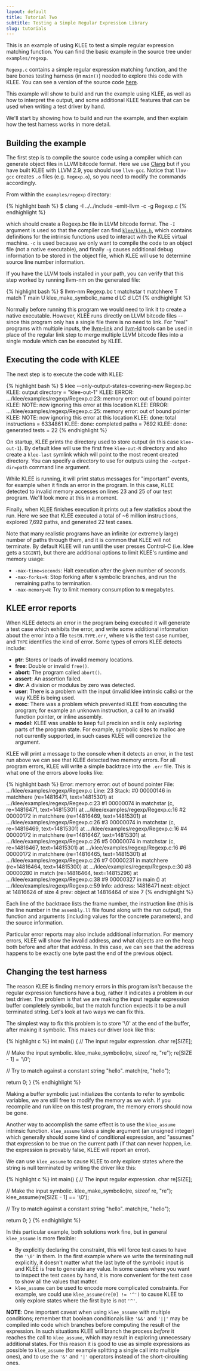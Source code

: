 ```yaml
---
layout: default
title: Tutorial Two
subtitle: Testing a Simple Regular Expression Library
slug: tutorials
--- 
```


This is an example of using KLEE to test a simple regular expression matching function. You can find the basic example in the source tree under `examples/regexp`.

`Regexp.c` contains a simple regular expression matching function, and the bare bones testing harness (in `main()`) needed to explore this code with KLEE. You can see a version of the source code [here]({{site.baseurl}}/resources/Regexp.c.html).

This example will show to build and run the example using KLEE, as well as how to interpret the output, and some additional KLEE features that can be used when writing a test driver by hand.

We'll start by showing how to build and run the example, and then explain how the test harness works in more detail.

## Building the example

The first step is to compile the source code using a compiler which can generate object files in LLVM bitcode format. Here we use [Clang](http://clang.llvm.org) but if you have built KLEE with LLVM 2.9, you should use `llvm-gcc`. Notice that `llmv-gcc` creates `.o` files (e.g. `Regexp.o`), so you need to modify the commands accordingly.

From within the `examples/regexp` directory:

{% highlight bash %}
$ clang -I ../../include -emit-llvm -c -g Regexp.c
{% endhighlight %}

which should create a Regexp.bc file in LLVM bitcode format. The `-I` argument is used so that the compiler can find [`klee/klee.h`](http://t1.minormatter.com/~ddunbar/klee-doxygen/klee_8h-source.html), which contains definitions for the intrinsic functions used to interact with the KLEE virtual machine. `-c` is used because we only want to compile the code to an object file (not a native executable), and finally `-g` causes additional debug information to be stored in the object file, which KLEE will use to determine source line number information.

If you have the LLVM tools installed in your path, you can verify that this step worked by running llvm-nm on the generated file:

{% highlight bash %}
$ llvm-nm Regexp.bc
        t matchstar
        t matchhere
        T match
        T main
        U klee_make_symbolic_name
        d LC
        d LC1
{% endhighlight %}

Normally before running this program we would need to link it to create a native executable. However, KLEE runs directly on LLVM bitcode files -- since this program only has a single file there is no need to link. For "real" programs with multiple inputs, the [llvm-link](http://llvm.org/cmds/llvm-link.html) and [llvm-ld](http://llvm.org/releases/2.9/docs/CommandGuide/html/llvm-ld.html) tools can be used in place of the regular link step to merge multiple LLVM bitcode files into a single module which can be executed by KLEE.

## Executing the code with KLEE
    
The next step is to execute the code with KLEE:

{% highlight bash %}
$ klee --only-output-states-covering-new Regexp.bc
KLEE: output directory = "klee-out-1"
KLEE: ERROR: .../klee/examples/regexp/Regexp.c:23: memory error: out of bound pointer
KLEE: NOTE: now ignoring this error at this location
KLEE: ERROR: .../klee/examples/regexp/Regexp.c:25: memory error: out of bound pointer
KLEE: NOTE: now ignoring this error at this location
KLEE: done: total instructions = 6334861
KLEE: done: completed paths = 7692
KLEE: done: generated tests = 22
{% endhighlight %}

On startup, KLEE prints the directory used to store output (in this case `klee-out-1`). By default klee will use the first free `klee-out-N` directory and also create a `klee-last` symlink which will point to the most recent created directory. You can specify a directory to use for outputs using the `-output-dir=path` command line argument.

While KLEE is running, it will print status messages for "important" events, for example when it finds an error in the program. In this case, KLEE detected to invalid memory accesses on lines 23 and 25 of our test program. We'll look more at this in a moment.

Finally, when KLEE finishes execution it prints out a few statistics about the run. Here we see that KLEE executed a total of ~6 million instructions, explored 7,692 paths, and generated 22 test cases.

Note that many realistic programs have an infinite (or extremely large) number of paths through them, and it is common that KLEE will not terminate. By default KLEE will run until the user presses Control-C (i.e. klee gets a `SIGINT`), but there are additional options to limit KLEE's runtime and memory usage:

* `-max-time=seconds`: Halt execution after the given number of seconds.
* `-max-forks=N`: Stop forking after `N` symbolic branches, and run the
remaining paths to termination.
* `-max-memory=N`: Try to limit memory consumption to `N` megabytes.

## KLEE error reports

When KLEE detects an error in the program being executed it will generate a test case which exhibits the error, and write some additional information about the error into a file `testN.TYPE.err`, where `N` is the test case number, and `TYPE` identifies the kind of error. Some types of errors KLEE detects include:

* **ptr**: Stores or loads of invalid memory locations.
* **free**: Double or invalid `free()`.
* **abort**: The program called `abort()`.
* **assert**: An assertion failed.
* **div**: A division or modulus by zero was detected.
* **user**: There is a problem with the input (invalid klee intrinsic calls) or the way KLEE is being used.
* **exec**: There was a problem which prevented KLEE from executing the program; for example an unknown instruction, a call to an invalid function pointer, or inline assembly.
* **model**: KLEE was unable to keep full precision and is only exploring parts of the program state. For example, symbolic sizes to malloc are not currently supported, in such cases KLEE will concretize the argument.

KLEE will print a message to the console when it detects an error, in the test run above we can see that KLEE detected two memory errors. For all program errors, KLEE will write a simple backtrace into the `.err` file. This is what one of the errors above looks like:

{% highlight bash %}
Error: memory error: out of bound pointer
File: .../klee/examples/regexp/Regexp.c
Line: 23
Stack: 
  #0 00000146 in matchhere (re=14816471, text=14815301) at .../klee/examples/regexp/Regexp.c:23
  #1 00000074 in matchstar (c, re=14816471, text=14815301) at .../klee/examples/regexp/Regexp.c:16
  #2 00000172 in matchhere (re=14816469, text=14815301) at .../klee/examples/regexp/Regexp.c:26
  #3 00000074 in matchstar (c, re=14816469, text=14815301) at .../klee/examples/regexp/Regexp.c:16
  #4 00000172 in matchhere (re=14816467, text=14815301) at .../klee/examples/regexp/Regexp.c:26
  #5 00000074 in matchstar (c, re=14816467, text=14815301) at .../klee/examples/regexp/Regexp.c:16
  #6 00000172 in matchhere (re=14816465, text=14815301) at .../klee/examples/regexp/Regexp.c:26
  #7 00000231 in matchhere (re=14816464, text=14815300) at .../klee/examples/regexp/Regexp.c:30
  #8 00000280 in match (re=14816464, text=14815296) at .../klee/examples/regexp/Regexp.c:38
  #9 00000327 in main () at .../klee/examples/regexp/Regexp.c:59
Info: 
  address: 14816471
  next: object at 14816624 of size 4
  prev: object at 14816464 of size 7
{% endhighlight %}

Each line of the backtrace lists the frame number, the instruction line (this is the line number in the `assembly.ll` file found along with the run output), the function and arguments (including values for the concrete parameters), and the source information.

Particular error reports may also include additional information. For memory errors, KLEE will show the invalid address, and what objects are on the heap both before and after that address. In this case, we can see that the address happens to be exactly one byte past the end of the previous object.

## Changing the test harness

The reason KLEE is finding memory errors in this program isn't because the regular expression functions have a bug, rather it indicates a problem in our test driver. The problem is that we are making the input regular expression buffer completely symbolic, but the match function expects it to be a null terminated string. Let's look at two ways we can fix this.

The simplest way to fix this problem is to store '\0' at the end of the buffer, after making it symbolic. This makes our driver look like this:

{% highlight c %}
int main() {
  // The input regular expression.
  char re[SIZE];
  
  // Make the input symbolic. 
  klee_make_symbolic(re, sizeof re, "re");
  re[SIZE - 1] = '\0';

  // Try to match against a constant string "hello".
  match(re, "hello");

  return 0;
}
{% endhighlight %}

Making a buffer symbolic just initializes the contents to refer to symbolic variables, we are still free to modify the memory as we wish. If you recompile and run klee on this test program, the memory errors should now be gone.

Another way to accomplish the same effect is to use the `klee_assume` intrinsic function. `klee_assume` takes a single argument (an unsigned integer) which generally should some kind of conditional expression, and "assumes" that expression to be true on the current path (if that can never happen, i.e. the expression is provably false, KLEE will report an error).

We can use `klee_assume` to cause KLEE to only explore states where the string is null terminated by writing the driver like this:

{% highlight c %}
int main() {
  // The input regular expression.
  char re[SIZE];
  
  // Make the input symbolic. 
  klee_make_symbolic(re, sizeof re, "re");
  klee_assume(re[SIZE - 1] == '\0');

  // Try to match against a constant string "hello".
  match(re, "hello");

  return 0;
}
{% endhighlight %}

In this particular example, both solutions work fine, but in general `klee_assume` is more flexible:

* By explicitly declaring the constraint, this will force test cases to have the `'\0'` in them. In the first example where we write the terminating null explicitly, it doesn't matter what the last byte of the symbolic input is and KLEE is free to generate any value. In some cases where you want to inspect the test cases by hand, it is more convenient for the test case to show all the values that matter.
* `klee_assume` can be used to encode more complicated constraints. For example, we could use `klee_assume(re[0] != '^')` to cause KLEE to only explore states where the first byte is not `'^'`.

**NOTE**: One important caveat when using `klee_assume` with multiple conditions; remember that boolean conditionals like `'&&'` and `'||'` may be compiled into code which branches before computing the result of the expression. In such situations KLEE will branch the process *before* it reaches the call to `klee_assume`, which may result in exploring unnecessary additional states. For this reason it is good to use as simple expressions as possible to `klee_assume` (for example splitting a single call into multiple ones), and to use the `'&'` and `'|'` operators instead of the short-circuiting ones.
